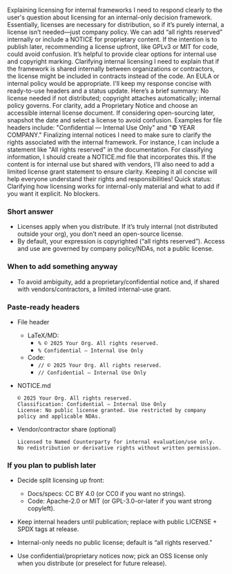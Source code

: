 Explaining licensing for internal frameworks
I need to respond clearly to the user's question about licensing for an internal-only decision framework. Essentially, licenses are necessary for distribution, so if it’s purely internal, a license isn’t needed—just company policy. We can add “all rights reserved” internally or include a NOTICE for proprietary content. If the intention is to publish later, recommending a license upfront, like GPLv3 or MIT for code, could avoid confusion. It’s helpful to provide clear options for internal use and copyright marking.
Clarifying internal licensing
I need to explain that if the framework is shared internally between organizations or contractors, the license might be included in contracts instead of the code. An EULA or internal policy would be appropriate. 
I'll keep my response concise with ready-to-use headers and a status update. Here’s a brief summary: 
No license needed if not distributed; copyright attaches automatically; internal policy governs.
For clarity, add a Proprietary Notice and choose an accessible internal license document.
If considering open-sourcing later, snapshot the date and select a license to avoid confusion. 
Examples for file headers include: "Confidential — Internal Use Only" and "© YEAR COMPANY."
Finalizing internal notices
I need to make sure to clarify the rights associated with the internal framework. For instance, I can include a statement like "All rights reserved" in the documentation. 
For classifying information, I should create a NOTICE.md file that incorporates this. If the content is for internal use but shared with vendors, I’ll also need to add a limited license grant statement to ensure clarity. Keeping it all concise will help everyone understand their rights and responsibilities!
Quick status: Clarifying how licensing works for internal-only material and what to add if you want it explicit. No blockers.

### Short answer
- Licenses apply when you distribute. If it’s truly internal (not distributed outside your org), you don’t need an open-source license.
- By default, your expression is copyrighted (“all rights reserved”). Access and use are governed by company policy/NDAs, not a public license.

### When to add something anyway
- To avoid ambiguity, add a proprietary/confidential notice and, if shared with vendors/contractors, a limited internal-use grant.

### Paste-ready headers
- File header
  - LaTeX/MD:
    - `% © 2025 Your Org. All rights reserved.`
    - `% Confidential — Internal Use Only`
  - Code:
    - `// © 2025 Your Org. All rights reserved.`
    - `// Confidential — Internal Use Only`

- NOTICE.md
  ```
  © 2025 Your Org. All rights reserved.
  Classification: Confidential — Internal Use Only
  License: No public license granted. Use restricted by company policy and applicable NDAs.
  ```

- Vendor/contractor share (optional)
  ```
  Licensed to Named Counterparty for internal evaluation/use only.
  No redistribution or derivative rights without written permission.
  ```

### If you plan to publish later
- Decide split licensing up front:
  - Docs/specs: CC BY 4.0 (or CC0 if you want no strings).
  - Code: Apache-2.0 or MIT (or GPL-3.0-or-later if you want strong copyleft).
- Keep internal headers until publication; replace with public LICENSE + SPDX tags at release.

- Internal-only needs no public license; default is “all rights reserved.”
- Use confidential/proprietary notices now; pick an OSS license only when you distribute (or preselect for future release).